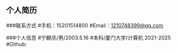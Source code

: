 ## 个人简历
###联系方式
 #手机：15201514800
 #Email：1210748399@qq.com

###个人信息
 #宁麒丞/男/2003.5.16
 #本科/厦门大学/计算机 2021-2025
 #Github:
